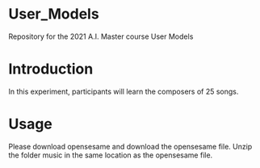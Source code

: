 # User_Models
Repository for the 2021 A.I. Master course User Models

# Introduction
In this experiment, participants will learn the composers of 25 songs. 

# Usage
Please download opensesame and download the opensesame file. Unzip the folder music in the same location as the opensesame file.


